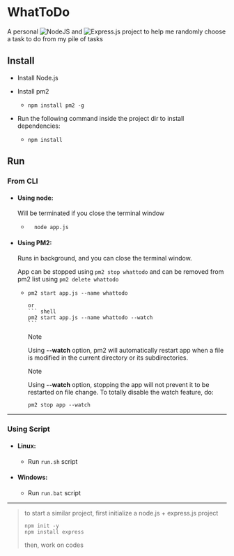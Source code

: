  

# WhatToDo
A personal ![NodeJS](https://img.shields.io/badge/node.js-6DA55F?style=for-the-badge&logo=node.js&logoColor=white&style=plastic) and ![Express.js](https://img.shields.io/badge/express.js-%23404d59.svg?style=for-the-badge&logo=express&logoColor=%2361DAFB&style=plastic) project to help me randomly choose a task to do from my pile of tasks

## Install

- Install Node.js

- Install pm2

  - ```shell
    npm install pm2 -g
    ```

- Run the following command inside the project dir to install dependencies:

  - ```shell
    npm install
    ```


## Run

### From CLI

- #### Using node:

	Will be terminated if you close the terminal window 

	- ```shell
		node app.js
		```

- #### Using PM2:

	Runs in background, and you can close the terminal window.

	App can be stopped using ```pm2 stop whattodo``` and can be removed from pm2 list using ```pm2 delete whattodo```
  
  - ```shell
  	pm2 start app.js --name whattodo
  	```
		or
		``` shell
		pm2 start app.js --name whattodo --watch
		```
	
	> [!note]
	>
	> Using **--watch** option, pm2 will automatically restart app when a file is modified in the current directory or its subdirectories.
	
	> [!note]
	>
	> Using **--watch** option, stopping the app will not prevent it to be restarted on file change. To totally disable the watch feature, do: 
	> ```shell
	> pm2 stop app --watch
	> ```

---

### Using Script

 - #### Linux:
	
	- Run ```run.sh``` script


 - #### Windows:

	- Run ```run.bat``` script

---

> to start a similar project, first initialize a node.js + express.js project
> ```shell
> npm init -y
> npm install express	
> ```
> then, work on codes

